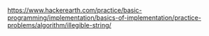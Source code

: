 https://www.hackerearth.com/practice/basic-programming/implementation/basics-of-implementation/practice-problems/algorithm/illegible-string/
